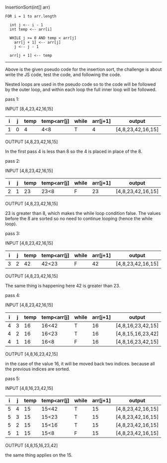  InsertionSort(int[] arr)
  
    FOR i = 1 to arr.length
    
      int j <-- i - 1
      int temp <-- arr[i]
      
      WHILE j >= 0 AND temp < arr[j]
        arr[j + 1] <-- arr[j]
        j <-- j - 1
        
      arr[j + 1] <-- temp
------------------------------------

Above is the given pseudo code for the insertion sort, the challenge is about write the JS code, test the code, and following the code. 

Nested loops are used in the pseudo code so to the code will be followed by the outer loop, and within each loop the full inner loop will be followed.

pass 1: 

INPUT [8,4,23,42,16,15]

 | i | j | temp | temp<arr[j] | while | arr[j+1] |      output       |
 |---|---|------|-------------|-------|----------|-------------------|
 | 1 | 0 |  4   |     4<8     |   T   |  4       | [4,8,23,42,16,15] | 

 OUTPUT [4,8,23,42,16,15]

 In the first pass 4 is less than 8 so the 4 is placed in place of the 8.

 pass 2: 

INPUT [4,8,23,42,16,15]

 | i | j | temp | temp<arr[j] | while | arr[j+1] |      output       |
 |---|---|------|-------------|-------|----------|-------------------|
 | 2 | 1 |  23  |    23<8     |   F   |  23      | [4,8,23,42,16,15] |  

 OUTPUT [4,8,23,42,16,15]

 23 is greater than 8, which makes the while loop condition false. The values before the 8 are sorted so no need to continue looping (hence the while loop).

  pass 3: 

INPUT [4,8,23,42,16,15]

 | i | j | temp | temp<arr[j] | while | arr[j+1] |      output       | 
 |---|---|------|-------------|-------|----------|-------------------|
 | 3 | 2 |  42  |    42<23    |   F   |  42      | [4,8,23,42,16,15] |

 OUTPUT [4,8,23,42,16,15]

 The same thing is happening here 42 is greater than 23.

  pass 4: 

INPUT [4,8,23,42,16,15]

 | i | j | temp | temp<arr[j] | while | arr[j+1] |      output       | 
 |---|---|------|-------------|-------|----------|-------------------|
 | 4 | 3 |  16  |    16<42    |   T   |  16      | [4,8,16,23,42,15] |
 | 4 | 2 |  16  |    16<23    |   T   |  16      | [4,8,15,16,23,42] |
 | 4 | 1 |  16  |    16<8     |   F   |  16      | [4,8,16,23,42,15] |

 OUTPUT [4,8,16,23,42,15]

 in the case of the value 16, it will be moved back two indices. because all the previous indices are sorted.  

   pass 5: 

INPUT [4,8,16,23,42,15]

 | i | j | temp | temp<arr[j] | while | arr[j+1] |      output       |
 |---|---|------|-------------|-------|----------|-------------------|
 | 5 | 4 |  15  |    15<42    |   T   |  15      | [4,8,23,42,16,15] |
 | 5 | 3 |  15  |    15<23    |   T   |  15      | [4,8,23,42,16,15] |
 | 5 | 2 |  15  |    15<16    |   T   |  15      | [4,8,23,42,16,15] |
 | 5 | 1 |  15  |    15<8     |   F   |  15      | [4,8,23,42,16,15] |

 OUTPUT [4,8,15,16,23,42]

 the same thing applies on the 15. 